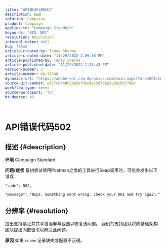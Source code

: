 ```yaml
---
title: "API错误代码502"
description: 描述
solution: Campaign
product: Campaign
applies-to: "Campaign Standard"
keywords: "KCS，502"
resolution: Resolution
internal-notes: null
bug: false
article-created-by: Tanay Sharma .
article-created-date: "11/29/2022 2:09:38 PM"
article-published-by: Tanay Sharma .
article-published-date: "11/29/2022 2:25:43 PM"
version-number: 3
article-number: KA-17846
dynamics-url: "https://adobe-ent.crm.dynamics.com/main.aspx?forceUCI=1&pagetype=entityrecord&etn=knowledgearticle&id=dafdcc72-ef6f-ed11-9562-6045bd006239"
source-git-commit: ef57c6760b2be58fdbcde15d736a2bda1bb770ab
workflow-type: tm+mt
source-wordcount: '73'
ht-degree: 4%

---
```


# API错误代码502

## 描述 {#description}

<b>环境</b>
Campaign Standard


<b>问题/症状</b>
最初尝试使用Postman之类的工具进行Soap调用时，可能会发生以下错误：




```
"code": 502,
```




`"message": "Oops. Something went wrong. Check your URI and try again."`






## 分辨率 {#resolution}


提出支持票证并共享错误屏幕截图以修复该问题。 我们的支持团队将向基础架构团队提出内部请求以解决此问题。


<b>原因</b>
如果 `cname` 记录缺失或配置不正确。
